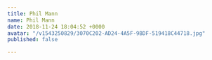 ```yaml
---
title: Phil Mann
name: Phil Mann
date: 2018-11-24 18:04:52 +0000
avatar: "/v1543250829/3070C202-AD24-4A5F-9BDF-519418C44718.jpg"
published: false

---
```

